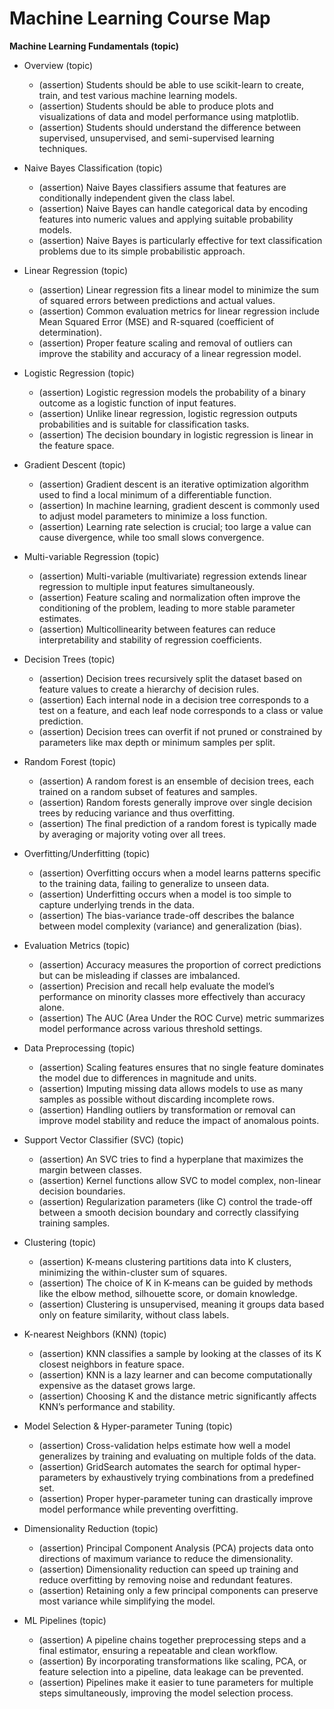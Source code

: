 # Machine Learning Course Map

**Machine Learning Fundamentals (topic)**  
- Overview (topic)  
  - (assertion) Students should be able to use scikit-learn to create, train, and test various machine learning models.  
  - (assertion) Students should be able to produce plots and visualizations of data and model performance using matplotlib.  
  - (assertion) Students should understand the difference between supervised, unsupervised, and semi-supervised learning techniques.

- Naive Bayes Classification (topic)  
  - (assertion) Naive Bayes classifiers assume that features are conditionally independent given the class label.  
  - (assertion) Naive Bayes can handle categorical data by encoding features into numeric values and applying suitable probability models.  
  - (assertion) Naive Bayes is particularly effective for text classification problems due to its simple probabilistic approach.

- Linear Regression (topic)  
  - (assertion) Linear regression fits a linear model to minimize the sum of squared errors between predictions and actual values.  
  - (assertion) Common evaluation metrics for linear regression include Mean Squared Error (MSE) and R-squared (coefficient of determination).  
  - (assertion) Proper feature scaling and removal of outliers can improve the stability and accuracy of a linear regression model.

- Logistic Regression (topic)  
  - (assertion) Logistic regression models the probability of a binary outcome as a logistic function of input features.  
  - (assertion) Unlike linear regression, logistic regression outputs probabilities and is suitable for classification tasks.  
  - (assertion) The decision boundary in logistic regression is linear in the feature space.

- Gradient Descent (topic)  
  - (assertion) Gradient descent is an iterative optimization algorithm used to find a local minimum of a differentiable function.  
  - (assertion) In machine learning, gradient descent is commonly used to adjust model parameters to minimize a loss function.  
  - (assertion) Learning rate selection is crucial; too large a value can cause divergence, while too small slows convergence.

- Multi-variable Regression (topic)  
  - (assertion) Multi-variable (multivariate) regression extends linear regression to multiple input features simultaneously.  
  - (assertion) Feature scaling and normalization often improve the conditioning of the problem, leading to more stable parameter estimates.  
  - (assertion) Multicollinearity between features can reduce interpretability and stability of regression coefficients.

- Decision Trees (topic)  
  - (assertion) Decision trees recursively split the dataset based on feature values to create a hierarchy of decision rules.  
  - (assertion) Each internal node in a decision tree corresponds to a test on a feature, and each leaf node corresponds to a class or value prediction.  
  - (assertion) Decision trees can overfit if not pruned or constrained by parameters like max depth or minimum samples per split.

- Random Forest (topic)  
  - (assertion) A random forest is an ensemble of decision trees, each trained on a random subset of features and samples.  
  - (assertion) Random forests generally improve over single decision trees by reducing variance and thus overfitting.  
  - (assertion) The final prediction of a random forest is typically made by averaging or majority voting over all trees.

- Overfitting/Underfitting (topic)  
  - (assertion) Overfitting occurs when a model learns patterns specific to the training data, failing to generalize to unseen data.  
  - (assertion) Underfitting occurs when a model is too simple to capture underlying trends in the data.  
  - (assertion) The bias-variance trade-off describes the balance between model complexity (variance) and generalization (bias).

- Evaluation Metrics (topic)  
  - (assertion) Accuracy measures the proportion of correct predictions but can be misleading if classes are imbalanced.  
  - (assertion) Precision and recall help evaluate the model’s performance on minority classes more effectively than accuracy alone.  
  - (assertion) The AUC (Area Under the ROC Curve) metric summarizes model performance across various threshold settings.

- Data Preprocessing (topic)  
  - (assertion) Scaling features ensures that no single feature dominates the model due to differences in magnitude and units.  
  - (assertion) Imputing missing data allows models to use as many samples as possible without discarding incomplete rows.  
  - (assertion) Handling outliers by transformation or removal can improve model stability and reduce the impact of anomalous points.

- Support Vector Classifier (SVC) (topic)  
  - (assertion) An SVC tries to find a hyperplane that maximizes the margin between classes.  
  - (assertion) Kernel functions allow SVC to model complex, non-linear decision boundaries.  
  - (assertion) Regularization parameters (like C) control the trade-off between a smooth decision boundary and correctly classifying training samples.

- Clustering (topic)  
  - (assertion) K-means clustering partitions data into K clusters, minimizing the within-cluster sum of squares.  
  - (assertion) The choice of K in K-means can be guided by methods like the elbow method, silhouette score, or domain knowledge.  
  - (assertion) Clustering is unsupervised, meaning it groups data based only on feature similarity, without class labels.

- K-nearest Neighbors (KNN) (topic)  
  - (assertion) KNN classifies a sample by looking at the classes of its K closest neighbors in feature space.  
  - (assertion) KNN is a lazy learner and can become computationally expensive as the dataset grows large.  
  - (assertion) Choosing K and the distance metric significantly affects KNN’s performance and stability.

- Model Selection & Hyper-parameter Tuning (topic)  
  - (assertion) Cross-validation helps estimate how well a model generalizes by training and evaluating on multiple folds of the data.  
  - (assertion) GridSearch automates the search for optimal hyper-parameters by exhaustively trying combinations from a predefined set.  
  - (assertion) Proper hyper-parameter tuning can drastically improve model performance while preventing overfitting.

- Dimensionality Reduction (topic)  
  - (assertion) Principal Component Analysis (PCA) projects data onto directions of maximum variance to reduce the dimensionality.  
  - (assertion) Dimensionality reduction can speed up training and reduce overfitting by removing noise and redundant features.  
  - (assertion) Retaining only a few principal components can preserve most variance while simplifying the model.

- ML Pipelines (topic)  
  - (assertion) A pipeline chains together preprocessing steps and a final estimator, ensuring a repeatable and clean workflow.  
  - (assertion) By incorporating transformations like scaling, PCA, or feature selection into a pipeline, data leakage can be prevented.  
  - (assertion) Pipelines make it easier to tune parameters for multiple steps simultaneously, improving the model selection process.
